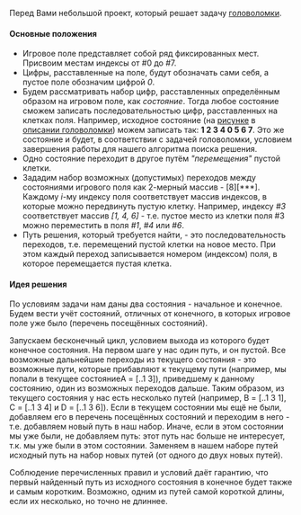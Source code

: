 Перед Вами небольшой проект, который решает задачу [головоломки](readme.md).

#### Основные положения
- Игровое поле представляет собой ряд фиксированных мест. Присвоим местам индексы от #0 до #7.   
- Цифры, расставленные на поле, будут обозначать сами себя, а пустое поле обозначим цифрой *0*. 
- Будем рассматривать набор цифр, расставленных определённым образом на игровом поле, как *состояние*.
Тогда любое состояние сможем записать последовательностью цифр, расставленных на клетках поля. Например,
исходное состояние (на [рисунке](playingField.png) в [описании головоломки](conundrumDesc.md)) можем записать так:
**1 2 3 4 0 5 6 7**. Это же состояние и будет, в соответствии с задачей головоломки, условием завершения работы
для нашего алгоритма поиска решения.
- Одно состояние переходит в другое путём *"перемещения"* пустой клетки.
- Зададим набор возможных (допустимых) переходов между состояниями игрового поля как 2-мерный массив - [8][***].
Каждому *i*-му индексу поля соответствует массив индексов, в которые можно передвинуть пустую клетку. Например,
индексу *#3* соответствует массив *[1, 4, 6]* - т.е. пустое место из клетки поля #3 можно переместить в поля
*#1*, *#4* или *#6*.
- Путь решения, который требуется найти, - это последовательность переходов, т.е. перемещений пустой клетки на
новое место. При этом каждый переход записывается номером (индексом) поля, в которое перемещается пустая клетка.

#### Идея решения
По условиям задачи нам даны два состояния - начальное и конечное. Будем вести учёт состояний, отличных от конечного,
в которых игровое поле уже было (перечень посещённых состояний).

Запускаем бесконечный цикл, условием выхода из
которого будет конечное состояния. На первом шаге у нас один путь, и он пустой.
Все возможные дальнейшие переходы из текущего состояния - это возможные пути, которые прибавляют к текущему пути
(например, мы попали в текущее состояниеA = [..1 3]), приведшему к данному состоянию, один из возможных переходов дальше.
Таким образом, из текущего состояния у нас есть несколько путей (например, B = [..1 3 1], C = [..1 3 4] и D = [..1 3 6]).
Если в текущем состоянии мы ещё не были, добавляем его в перечень посещённых состояний и переходим в него - т.е. добавляем
новый путь в наш набор. Иначе, если в этом состоянии мы уже были, не добавляем путь: этот путь нас больше
не интересует, т.к. мы уже были в этом состоянии. Заменяем в нашем наборе путей исходный путь на набор новых путей
(от одного до двух новых путей).

Соблюдение перечисленных правил и условий даёт гарантию, что первый найденный путь из исходного состояния в конечное
будет также и самым коротким. Возможно, одним из путей самой короткой длины, если их несколько, но точно не длиннее.
